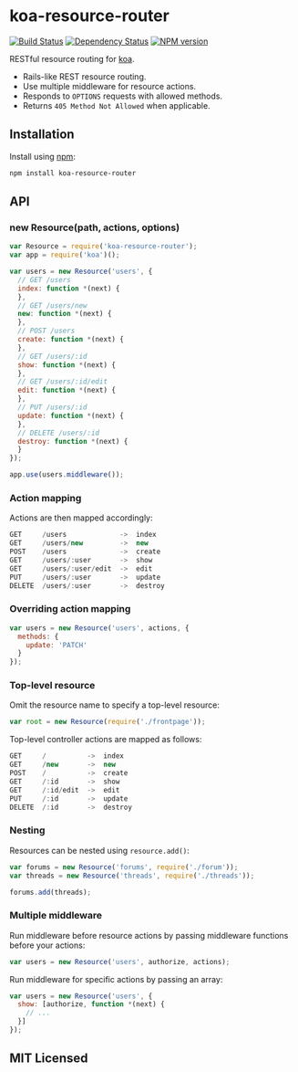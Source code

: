 # koa-resource-router

[![Build Status](https://secure.travis-ci.org/alexmingoia/koa-resource-router.png)](http://travis-ci.org/alexmingoia/koa-resource-router) 
[![Dependency Status](https://david-dm.org/alexmingoia/koa-resource-router.png)](http://david-dm.org/alexmingoia/koa-resource-router)
[![NPM version](https://badge.fury.io/js/koa-resource-router.png)](http://badge.fury.io/js/koa-resource-router)

RESTful resource routing for [koa](https://github.com/koajs/koa).

* Rails-like REST resource routing.
* Use multiple middleware for resource actions.
* Responds to `OPTIONS` requests with allowed methods.
* Returns `405 Method Not Allowed` when applicable.

## Installation

Install using [npm](https://npmjs.org):

```sh
npm install koa-resource-router
```

## API

### new Resource(path, actions, options)

```javascript
var Resource = require('koa-resource-router');
var app = require('koa')();

var users = new Resource('users', {
  // GET /users
  index: function *(next) {
  },
  // GET /users/new
  new: function *(next) {
  },
  // POST /users
  create: function *(next) {
  },
  // GET /users/:id
  show: function *(next) {
  },
  // GET /users/:id/edit
  edit: function *(next) {
  },
  // PUT /users/:id
  update: function *(next) {
  },
  // DELETE /users/:id
  destroy: function *(next) {
  }
});

app.use(users.middleware());
```

### Action mapping

Actions are then mapped accordingly:

```javascript
GET     /users             ->  index
GET     /users/new         ->  new
POST    /users             ->  create
GET     /users/:user       ->  show
GET     /users/:user/edit  ->  edit
PUT     /users/:user       ->  update
DELETE  /users/:user       ->  destroy
```

### Overriding action mapping

```javascript
var users = new Resource('users', actions, {
  methods: {
    update: 'PATCH'
  }
});
```

### Top-level resource

Omit the resource name to specify a top-level resource:

```javascript
var root = new Resource(require('./frontpage'));
```

Top-level controller actions are mapped as follows:

```javascript
GET     /          ->  index
GET     /new       ->  new
POST    /          ->  create
GET     /:id       ->  show
GET     /:id/edit  ->  edit
PUT     /:id       ->  update
DELETE  /:id       ->  destroy
```

### Nesting

Resources can be nested using `resource.add()`:

```javascript
var forums = new Resource('forums', require('./forum'));
var threads = new Resource('threads', require('./threads'));

forums.add(threads);
```

### Multiple middleware

Run middleware before resource actions by passing middleware functions before
your actions:

```javascript
var users = new Resource('users', authorize, actions);
```

Run middleware for specific actions by passing an array:

```javascript
var users = new Resource('users', {
  show: [authorize, function *(next) {
    // ...
  }]
});
```

## MIT Licensed
